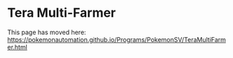 # Tera Multi-Farmer

This page has moved here: https://pokemonautomation.github.io/Programs/PokemonSV/TeraMultiFarmer.html

